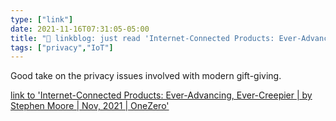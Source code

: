 ```yaml
---
type: ["link"]
date: 2021-11-16T07:31:05-05:00
title: "🔗 linkblog: just read 'Internet-Connected Products: Ever-Advancing, Ever-Creepier | by Stephen Moore | Nov, 2021 | OneZero'"
tags: ["privacy","IoT"]
---
```

Good take on the privacy issues involved with modern gift-giving.
 
[link to 'Internet-Connected Products: Ever-Advancing, Ever-Creepier | by Stephen Moore | Nov, 2021 | OneZero'](https://onezero.medium.com/internet-connected-products-ever-advancing-ever-creepier-145ecca0c51a)
